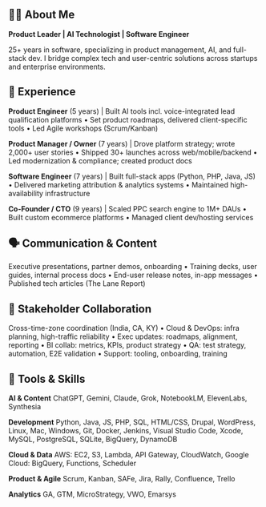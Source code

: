 ## 🙋‍♂️ About Me

**Product Leader | AI Technologist | Software Engineer**

25+ years in software, specializing in product management, AI, and full-stack dev. I bridge complex tech and user-centric solutions across startups and enterprise environments.

## 🧳 Experience

**Product Engineer** (5 years) | Built AI tools incl. voice-integrated lead qualification platforms • Set product roadmaps, delivered client-specific tools • Led Agile workshops (Scrum/Kanban)

**Product Manager / Owner** (7 years) | Drove platform strategy; wrote 2,000+ user stories • Shipped 30+ launches across web/mobile/backend • Led modernization & compliance; created product docs

**Software Engineer** (7 years) | Built full-stack apps (Python, PHP, Java, JS) • Delivered marketing attribution & analytics systems
• Maintained high-availability infrastructure

**Co-Founder / CTO** (9 years) | Scaled PPC search engine to 1M+ DAUs
• Built custom ecommerce platforms • Managed client dev/hosting services

## 🗣️ Communication & Content

Executive presentations, partner demos, onboarding • Training decks, user guides, internal process docs • End-user release notes, in-app messages • Published tech articles (The Lane Report)

## 🤝 Stakeholder Collaboration

Cross-time-zone coordination (India, CA, KY) • Cloud & DevOps: infra planning, high-traffic reliability • Exec updates: roadmaps, alignment, reporting • BI collab: metrics, KPIs, product strategy • QA: test strategy, automation, E2E validation • Support: tooling, onboarding, training

## 🧰 Tools & Skills

**AI & Content**
ChatGPT, Gemini, Claude, Grok, NotebookLM, ElevenLabs, Synthesia

**Development**
Python, Java, JS, PHP, SQL, HTML/CSS, Drupal, WordPress, Linux, Mac, Windows, Git, Docker, Jenkins, Visual Studio Code, Xcode, MySQL, PostgreSQL, SQLite, BigQuery, DynamoDB

**Cloud & Data**
AWS: EC2, S3, Lambda, API Gateway, CloudWatch, Google Cloud: BigQuery, Functions, Scheduler

**Product & Agile**
Scrum, Kanban, SAFe, Jira, Rally, Confluence, Trello

**Analytics**
GA, GTM, MicroStrategy, VWO, Emarsys

